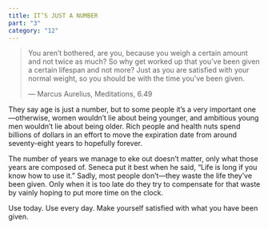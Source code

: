 ```yaml
---
title: IT’S JUST A NUMBER
part: "3"
category: "12"
---
```


> You aren’t bothered, are you, because you weigh a certain amount and not twice as much? So why get worked up that you’ve been given a certain lifespan and not more? Just as you are satisfied with your normal weight, so you should be with the time you’ve been given.
>
> — Marcus Aurelius, Meditations, 6.49

They say age is just a number, but to some people it’s a very important one—otherwise, women wouldn’t lie about being younger, and ambitious young men wouldn’t lie about being older. Rich people and health nuts spend billions of dollars in an effort to move the expiration date from around seventy-eight years to hopefully forever.

The number of years we manage to eke out doesn’t matter, only what those years are composed of. Seneca put it best when he said, “Life is long if you know how to use it.” Sadly, most people don’t—they waste the life they’ve been given. Only when it is too late do they try to compensate for that waste by vainly hoping to put more time on the clock.

Use today. Use every day. Make yourself satisfied with what you have been given.
